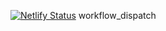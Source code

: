 [![Netlify Status](https://api.netlify.com/api/v1/badges/805779c2-4dc0-463b-9ed8-22b719355b2c/deploy-status)](https://app.netlify.com/sites/wai-planning-and-managing/deploys)
workflow_dispatch

